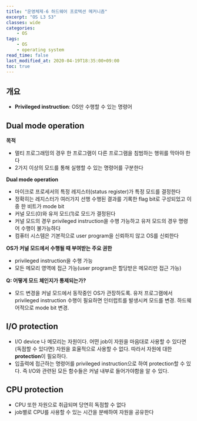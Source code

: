 ```yaml
---
title: "운영체제-6 하드웨어 프로텍션 메커니즘"
excerpt: "OS L3 S3"
classes: wide
categories:
    - OS
tags:
    - OS
    - operating system
read_time: false
last_modified_at: 2020-04-19T18:35:00+09:00
toc: true
---
```


## 개요

- **Privileged instruction**: OS만 수행할 수 있는 명령어



## Dual mode operation

**목적**

- 멀티 프로그래밍의 경우 한 프로그램이 다른 프로그램을 침범하는 행위를 막아야 한다
- 2가지 이상의 모드를 통해 실행할 수 있는 명령어를 구분한다



**Dual mode operation**

- 마이크로 프로세서의 특정 레지스터(status register)가 특정 모드를 결정한다
- 정확히는 레지스터가 여러가지 선행 수행된 결과를 기록한 flag bit로 구성되었고 이중 한 비트가 mode bit
- 커널 모드(0)와 유저 모드(1)로 모드가 결정된다
- 커널 모드의 경우 privileged instruction을 수행 가능하고 유저 모드의 경우 명령어 수행이 불가능하다
- 컴퓨터 시스템은 기본적으로 user program을 신뢰하지 않고 OS를 신뢰한다



**OS가 커널 모드에서 수행될 때 부여받는 주요 권한**

- privileged instruction을 수행 가능
- 모든 메모리 영역에 접근 가능(user program은 할당받은 메모리만 접근 가능)



**Q: 어떻게 모드 체인지가 통제되는가?**

- 모드 변경을 커널 모드에서 동작중인 OS가 관장하도록. 유저 프로그램에서 privileged instruction 수행이 필요하면 인터럽트를 발생시켜 모드를 변경. 하드웨어적으로 mode bit 변경.



## I/O protection

- I/O device 나 메모리는 자원이다. 어떤 job이 자원을 마음대로 사용할 수 있다면(독점할 수 있다면) 자원을 효율적으로 사용할 수 없다. 따라서 자원에 대한 **protection**이 필요하다.
- 입출력에 접근하는 명령어를 privileged instruction으로 하여 protection할 수 있다. 즉 I/O와 관련된 모든 함수들은 커널 내부로 들어가야함을 알 수 있다.



## CPU protection

- CPU 또한 자원으로 취급되며 당연히 독점할 수 없다
- job별로 CPU를 사용할 수 있는 시간을 분배하여 자원을 공유한다